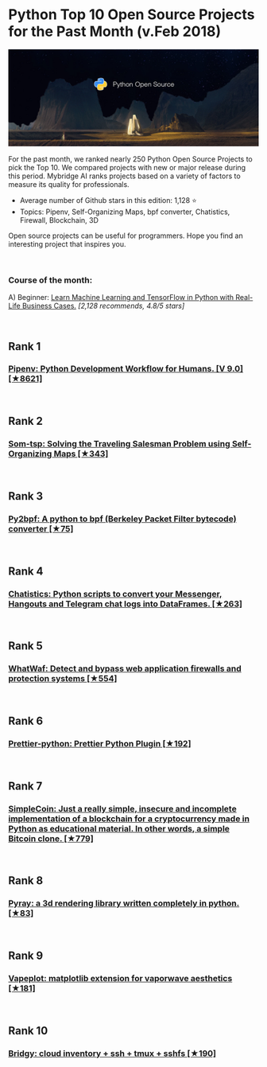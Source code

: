 # Python Top 10 Open Source Projects for the Past Month (v.Feb 2018)

<img src="feb-python.png" width="800" alt="Mybridge"></a>

For the past month, we ranked nearly 250 Python Open Source Projects to pick the Top 10. 
We compared projects with new or major release during this period. Mybridge AI ranks projects based on a variety of factors to measure its quality for professionals.

* Average number of Github stars in this edition: 1,128 ⭐️
* Topics: Pipenv, Self-Organizing Maps, bpf converter, Chatistics, Firewall, Blockchain, 3D

Open source projects can be useful for programmers. Hope you find an interesting project that inspires you.

<br>

### Course of the month:

A) Beginner: [Learn Machine Learning and TensorFlow in Python with Real-Life Business Cases.](http://bit.ly/2Ht3sOr) _[2,128 recommends, 4.8/5 stars]_

<br>

## Rank 1
### [Pipenv: Python Development Workflow for Humans. [V 9.0] [★8621]](https://github.com/pypa/pipenv?utm_source=mybridge&utm_medium=blog&utm_campaign=read_more)

<br>

## Rank 2
### [Som-tsp: Solving the Traveling Salesman Problem using Self-Organizing Maps [★343]](https://github.com/DiegoVicen/som-tsp?utm_source=mybridge&utm_medium=blog&utm_campaign=read_more)

<br>

## Rank 3
### [Py2bpf: A python to bpf (Berkeley Packet Filter bytecode) converter [★75]](https://github.com/facebookresearch/py2bpf?utm_source=mybridge&utm_medium=blog&utm_campaign=read_more)

<br>

## Rank 4
### [Chatistics: Python scripts to convert your Messenger, Hangouts and Telegram chat logs into DataFrames. [★263]](https://github.com/MasterScrat/Chatistics?utm_source=mybridge&utm_medium=blog&utm_campaign=read_more)

<br>

## Rank 5
### [WhatWaf: Detect and bypass web application firewalls and protection systems [★554]](https://github.com/Ekultek/WhatWaf?utm_source=mybridge&utm_medium=blog&utm_campaign=read_more)

<br>

## Rank 6
### [Prettier-python: Prettier Python Plugin [★192]](https://github.com/prettier/prettier-python?utm_source=mybridge&utm_medium=blog&utm_campaign=read_more)

<br>

## Rank 7
### [SimpleCoin: Just a really simple, insecure and incomplete implementation of a blockchain for a cryptocurrency made in Python as educational material. In other words, a simple Bitcoin clone. [★779]](https://github.com/cosme12/SimpleCoin?utm_source=mybridge&utm_medium=blog&utm_campaign=read_more)

<br>

## Rank 8
### [Pyray: a 3d rendering library written completely in python. [★83]](https://github.com/ryu577/pyray?utm_source=mybridge&utm_medium=blog&utm_campaign=read_more)

<br>

## Rank 9
### [Vapeplot: matplotlib extension for vaporwave aesthetics [★181]](https://github.com/dantaki/vapeplot?utm_source=mybridge&utm_medium=blog&utm_campaign=read_more)

<br>

## Rank 10
### [Bridgy: cloud inventory + ssh + tmux + sshfs [★190]](https://github.com/wagoodman/bridgy?utm_source=mybridge&utm_medium=blog&utm_campaign=read_more)
